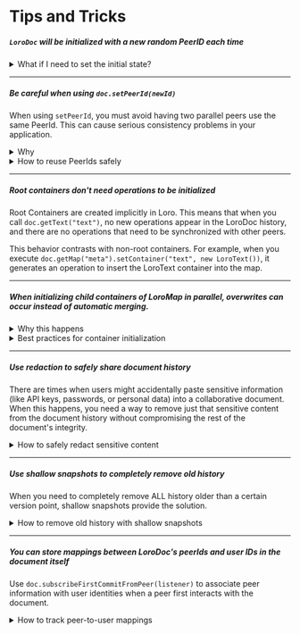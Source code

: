 # Tips and Tricks


##### `LoroDoc` will be initialized with a new random PeerID each time

<details>
<summary>What if I need to set the initial state?</summary>

If your document requires an initial state, you should not edit the document to achieve this state right 
after creating it with new LoroDoc(). This approach can cause problems - each time someone opens the document, 
new operations with different PeerIDs would be added just to set up the initial state.

The better approach is to initialize your document by loading the same Snapshot. This ensures all users start 
from an identical baseline without generating unnecessary operations.
</details>

---

##### Be careful when using `doc.setPeerId(newId)`

When using `setPeerId`, you must avoid having two parallel peers use the same PeerId. This can cause serious consistency problems in your application.

<details>
<summary>Why</summary>

It's because Loro determines whether an operation has already been included by checking its operation ID. Since operation IDs are composed of `PeerId + Counter`, duplicate PeerIds can easily lead to duplicate operation IDs. During synchronization, Loro might incorrectly assume certain operations have already been processed, resulting in document inconsistency across peers.
</details>

<details>
<summary>How to reuse PeerIds safely</summary>

Be careful when reusing PeerIds (this optimization is often unnecessary). You should not assign a fixed PeerId to a user, as one user might use multiple devices. Similarly, you shouldn't assign a fixed PeerId to a device, because even on a single browser, multiple tabs might open the same document simultaneously.

If you must reuse PeerIds, you need to carefully manage your local PeerId cache with proper locking mechanisms. This would allow only one tab to "take" a specific PeerId, while other tabs use random IDs. The PeerId should be returned to the cache when no longer in use.
</details>

---

##### Root containers don't need operations to be initialized

Root Containers are created implicitly in Loro. This means that when you call `doc.getText("text")`, no new operations appear in the LoroDoc history, and there are no operations that need to be synchronized with other peers.

This behavior contrasts with non-root containers. For example, when you execute `doc.getMap("meta").setContainer("text", new LoroText())`, it generates an operation to insert the LoroText container into the map. 

---

##### When initializing child containers of LoroMap in parallel, overwrites can occur instead of automatic merging.

<details>
<summary>Why this happens</summary>

This happens because parallel creation of child containers results in different container IDs, preventing automatic merging of their contents. When a container holds substantial data or serves as the primary storage for document content, overwriting it can lead to unintended hiding or loss of critical information.

```typescript
const doc = new LoroDoc();
const map = doc.getMap("map");

// Parallel initialization of child containers
const docB = doc.fork();
const textA = doc.getMap("map").setContainer("text", new LoroText());
textA.insert(0, "A");
const textB = docB.getMap("map").setContainer("text", new LoroText());
textB.insert(0, "B");

doc.import(docB.export({ mode: "update" }));
// Result: Either { "meta": { "text": "A" } } or { "meta": { "text": "B" } }
```
</details>

<details>
<summary>Best practices for container initialization</summary>

1. When using map containers:
   - If possible, initialize all child containers during the map container's initialization
   - Avoid concurrent creation of child containers with the same key in the map container to prevent overwrites
2. If it's impossible to initialize all child containers when the map container is initialized, prefer initializing them at the root level rather than as nested containers.
    - You can use `doc.getMap("user." + userId)` instead of `doc.getMap("user").getOrCreateContainer(userId, new LoroMap())` to avoid this problem.
</details>

---

##### Use redaction to safely share document history

There are times when users might accidentally paste sensitive information (like API keys, passwords, or personal data) into a collaborative document. When this happens, you need a way to remove just that sensitive content from the document history without compromising the rest of the document's integrity.

<details>
<summary>How to safely redact sensitive content</summary>

Loro provides a `redactJsonUpdates` function that allows you to selectively redact operations within specific version ranges.

For example, if a user accidentally pastes a password or API key into a document:

```typescript
const doc = new LoroDoc();
doc.setPeerId("1");

// Create some content to be redacted
const text = doc.getText("text");
text.insert(0, "Sensitive information");
doc.commit();

const map = doc.getMap("map");
map.set("password", "secret123");
map.set("public", "public information");
doc.commit();

// Export JSON updates
const jsonUpdates = doc.exportJsonUpdates();

// Define version range to redact (redact the text content)
const versionRange = {
  "1": [0, 21]  // Redact the "Sensitive information"
};

// Apply redaction
const redactedJson = redactJsonUpdates(jsonUpdates, versionRange);

// Create a new document with redacted content
const redactedDoc = new LoroDoc();
redactedDoc.importJsonUpdates(redactedJson);

// The text content is now redacted with replacement characters
console.log(redactedDoc.getText("text").toString()); 
// Outputs: "���������������������"

// You can also redact specific map entries
const versionRange2 = {
  "1": [21, 22]  // Redact the "secret123" password
};

const redactedJson2 = redactJsonUpdates(jsonUpdates, versionRange2);
const redactedDoc2 = new LoroDoc();
redactedDoc2.importJsonUpdates(redactedJson2);

console.log(redactedDoc2.getMap("map").get("password")); // null
console.log(redactedDoc2.getMap("map").get("public"));   // "public information"
```

This approach is safer than manually editing document content because:

1. It maintains document structure and CRDT consistency
2. It keeps key metadata like operation IDs and dependencies intact
3. It allows concurrent editing to continue working after redaction
4. It selectively redacts only specific operations, not the entire document

The redaction process follows these rules:
- Preserves delete, tree move, and list move operations
- Replaces text insertion content with Unicode replacement characters '�' 
- Substitutes list and map insert values with null
- Maintains structure of child containers
- Replaces text mark values with null
- Preserves map keys and text annotation keys

**Important**: Your application needs to ensure that all peers receive the redacted version, otherwise the original document with sensitive information will still exist on other peers.

</details>

---

##### Use shallow snapshots to completely remove old history

When you need to completely remove ALL history older than a certain version point, shallow snapshots provide the solution.

<details>
<summary>How to remove old history with shallow snapshots</summary>

Shallow snapshots create a new document that preserves the current state but completely eliminates all history before a specified point, similar to Git's shallow clone functionality.

```typescript
const doc = new LoroDoc();
doc.setPeerId("1");

// Old history - will be completely removed
const text = doc.getText("text");
text.insert(0, "This document has a long history with many edits");
doc.commit();
text.insert(0, "Including some potentially sensitive information. ");
doc.commit();

// More recent history - will be preserved
text.delete(11, 55); // Remove the middle part
text.insert(11, "with sanitized history");
doc.commit();

// Create a sanitized version that removes ALL history before current point
const sanitizedSnapshot = doc.export({ 
  mode: "shallow-snapshot", 
  frontiers: doc.oplogFrontiers() 
});

// Create a new document from the sanitized snapshot
const sanitizedDoc = new LoroDoc();
sanitizedDoc.import(sanitizedSnapshot);

// The document has the final state
console.log(sanitizedDoc.getText("text").toString());
// Outputs: "Including with sanitized history"

// But ALL history before the snapshot point is completely removed
console.log(sanitizedDoc.isShallow()); // true
console.log(sanitizedDoc.shallowSinceFrontiers()); // Shows the starting point
```

This approach is useful for:

1. Completely removing all old history that might contain various sensitive information
2. Significantly reducing document size by eliminating unnecessary history
3. Creating clean document instances after certain milestones
4. Ensuring old operations cannot be recovered or examined

Compared to redaction:
- Shallow snapshots completely remove all operations before a version point
- Redaction selectively replaces just specific content with placeholders

**Important**: While both methods maintain future synchronization consistency, your application must distribute the sanitized document to all peers. Otherwise, the original document with sensitive information will still exist on other clients.

**When to use each approach**:
- Use **redaction** when you need to sanitize specific operations (like an accidental password paste) while preserving older history
- Use **shallow snapshots** when you want to completely eliminate all history before a certain point

</details>

---

##### You can store mappings between LoroDoc's peerIds and user IDs in the document itself

Use `doc.subscribeFirstCommitFromPeer(listener)` to associate peer information with user identities when a peer first interacts with the document.

<details>
<summary>How to track peer-to-user mappings</summary>

This functionality is essential for building user-centric features in collaborative applications. You often need bidirectional mapping between user IDs and peer IDs:

- **Finding all edits by a user**: When you need to retrieve all document edits made by a specific user ID, you must first find all peer IDs associated with that user
- **Showing edit attribution**: When displaying which user edited a piece of text, you need to map from the peer ID (stored in the operation) back to the user ID for display

This hook provides an ideal point to associate peer information (such as author identity) with the document. The listener is triggered on the first commit from each peer, allowing you to store user metadata within the document itself.

```typescript
const doc = new LoroDoc();
doc.setPeerId(0);
doc.subscribeFirstCommitFromPeer((e) => {
  doc.getMap("users").set(e.peer, "user-" + e.peer);
});
doc.getList("list").insert(0, 100);
doc.commit();
expect(doc.getMap("users").get("0")).toBe("user-0");
```

This approach allows you to:

1. Automatically track which peers have contributed to the document
2. Store user metadata (names, emails, etc.) alongside the document
3. Build features like author attribution, presence indicators, or edit history

The mapping is stored within the document, so it automatically synchronizes across all peers and persists with the document's state.

</details>
